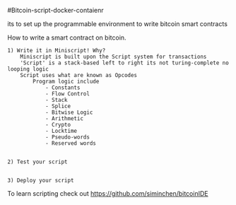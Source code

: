 

#Bitcoin-script-docker-contaienr

its to set up the programmable environment to write bitcoin smart contracts 

How to write a smart contract on bitcoin. 

    1) Write it in Miniscript! Why? 
        Miniscript is built upon the Script system for transactions 
        'Script' is a stack-based left to right its not turing-complete no looping logic
        Script uses what are known as Opcodes 
            Program logic include
                - Constants
                - Flow Control
                - Stack
                - Splice
                - Bitwise Logic
                - Arithmetic
                - Crypto 
                - Locktime
                - Pseudo-words
                - Reserved words


    2) Test your script 


    3) Deploy your script


To learn scripting check out https://github.com/siminchen/bitcoinIDE